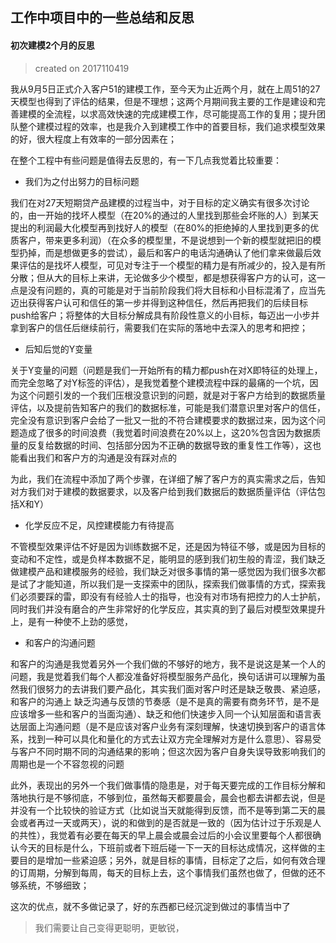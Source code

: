 ## 工作中项目中的一些总结和反思

#### 初次建模2个月的反思

> created on 2017110419

我从9月5日正式介入客户51的建模工作，至今天为止近两个月，就在上周51的27天模型也得到了评估的结果，但是不理想；这两个月期间我主要的工作是建设和完善建模的全流程，以求高效快速的完成建模工作，尽可能提高工作的复用；提升团队整个建模过程的效率，也是我介入到建模工作中的首要目标，我们追求模型效果的好，很大程度上有效率的一部分因素在；

在整个工程中有些问题是值得去反思的，有一下几点我觉着比较重要：

* 我们为之付出努力的目标问题

我们在对27天短期贷产品建模的过程当中，对于目标的定义确实有很多次讨论的，由一开始的找坏人模型（在20%的通过的人里找到那些会坏账的人）到某天提出的利润最大化模型再到找好人的模型（在80%的拒绝掉的人里找到更多的优质客户，带来更多利润）（在众多的模型里，不是说想到一个新的模型就把旧的模型扔掉，而是想做更多的尝试），最后和客户的电话沟通确认了他们拿来做最后效果评估的是找坏人模型，可见对专注于一个模型的精力是有所减少的，投入是有所分散；但从大的目标上来讲，无论做多少个模型，都是想获得客户方的认可，这一点是没有问题的，真的可能是对于当前阶段我们将大目标和小目标混淆了，应当先迈出获得客户认可和信任的第一步并得到这种信任，然后再把我们的后续目标push给客户；将整体的大目标分解成具有阶段性意义的小目标，每迈出一小步并拿到客户的信任后继续前行，需要我们在实际的落地中去深入的思考和把控；

* 后知后觉的Y变量

关于Y变量的问题（问题是我们一开始所有的精力都push在对X即特征的处理上，而完全忽略了对Y标签的评估），是我觉着整个建模流程中踩的最痛的一个坑，因为这个问题引发的一个我们压根没意识到的问题，就是对于客户方给到的数据质量评估，以及提前告知客户的我们的数据标准，可能是我们潜意识里对客户的信任，完全没有意识到客户会给了一批又一批的不符合建模要求的数据过来，因为这个问题造成了很多的时间浪费（我觉着时间浪费在20%以上，这20%包含因为数据质量的反复给数据的时间、包括部分因为不正确的数据导致的重复性工作等），这也能看出我们和客户方的沟通是没有踩对点的

为此，我们在流程中添加了两个步骤，在详细了解了客户方的真实需求之后，告知对方我们对于建模的数据要求，以及客户给到我们数据后的数据质量评估（评估包括X和Y）

* 化学反应不足，风控建模能力有待提高

不管模型效果评估不好是因为训练数据不足，还是因为特征不够，或是因为目标的变动和不定性，或是负样本数据不足，能明显的感到我们初生般的青涩，我们缺乏做建模产品和建模服务的经验，我们缺乏对很多事情的第一感觉因为我们很多次都是试了才能知道，所以我们是一支探索中的团队，探索我们做事情的方式，探索我们必须要踩的雷，即没有有经验人士的指导，也没有对市场有把控力的人士护航，同时我们并没有磨合的产生非常好的化学反应，其实真的到了最后对模型效果提升上，是有一种使不上劲的感觉，

* 和客户的沟通问题

和客户的沟通是我觉着另外一个我们做的不够好的地方，我不是说这是某一个人的问题，我是觉着我们每个人都没准备好将模型服务产品化，换句话讲可以理解为虽然我们很努力的去讲我们要产品化，其实我们面对客户时还是缺乏敬畏、紧迫感，和客户的沟通上 缺乏沟通与反馈的节奏感（是不是真的需要有商务环节，是不是应该增多一些和客户的当面沟通）、缺乏和他们快速步入同一个认知层面和语言表达层面上沟通问题（是不是应该对客户业务有深刻理解，快速切换到客户的语言体系，找到一种可以具化和量化的方式去让双方完全理解对方是什么意思）、容易受与客户不同时期不同的沟通结果的影响；但这次因为客户自身失误导致影响我们的周期也是一个不容忽视的问题

此外，表现出的另外一个我们做事情的隐患是，对于每天要完成的工作目标分解和落地执行是不够彻底，不够到位，虽然每天都要晨会，晨会也都去讲都去说，但是并没有一个比较快的验证方式（比如说当天就能得到反馈，而不是等到第二天的晨会或者再过一天或两天），说的和做到的是否就是一致的（因为估计过于乐观是人的共性），我觉着有必要在每天的早上晨会或晨会过后的小会议里要每个人都很确认今天的目标是什么，下班前或者下班后碰一下一天的目标达成情况，这样做的主要目的是增加一些紧迫感；另外，就是目标的事情，目标定了之后，如何有效合理的订周期，分解到每周，每天的目标上去，这个事情我们虽然也做了，但做的还不够系统，不够细致；

这次的优点，就不多做记录了，好的东西都已经沉淀到做过的事情当中了

> 我们需要让自己变得更聪明，更敏锐，



